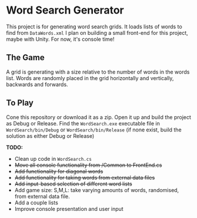 # Word Search Generator
This project is for generating word search grids. It loads lists of words to find from `DataWords.xml`
I plan on building a small front-end for this project, maybe with Unity. For now, it's console time!

## The Game
A grid is generating with a size relative to the number of words in the words list. 
Words are randomly placed in the grid horizontally and vertically, backwards and forwards.

## To Play
Cone this repository or download it as a zip.
Open it up and build the project as Debug or Release.
Find the `WordSearch.exe` executable file in `WordSearch/bin/Debug` or `WordSearch/bin/Release` (if none exist, build the solution as either Debug or Release)


**TODO:**
- Clean up code in `WordSearch.cs`
- <strike>Move all console functionality from /Common to FrontEnd.cs</strike>
- <strike>Add functionality for diagonal words</strike>
- <strike>Add functionality for taking words from external data files</strike>
- <strike>Add input-based selection of different word lists</strike>
- Add game size: S,M,L: take varying amounts of words, randomised, from external data file.
- Add a couple lists
- Improve console presentation and user input

